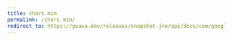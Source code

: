 ```yaml
---
title: chars.min
permalink: /chars.min/
redirect_to: https://guava.dev/releases/snapshot-jre/api/docs/com/google/common/primitives/Chars.html#min-char...-
---
```

